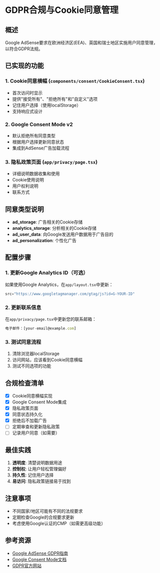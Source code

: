 # GDPR合规与Cookie同意管理

## 概述

Google AdSense要求在欧洲经济区(EEA)、英国和瑞士地区实施用户同意管理，以符合GDPR法规。

## 已实现的功能

### 1. Cookie同意横幅 (`components/consent/CookieConsent.tsx`)
- 首次访问时显示
- 提供"接受所有"、"拒绝所有"和"自定义"选项
- 记住用户选择（使用localStorage）
- 支持响应式设计

### 2. Google Consent Mode v2
- 默认拒绝所有同意类型
- 根据用户选择更新同意状态
- 集成到AdSense广告加载流程

### 3. 隐私政策页面 (`app/privacy/page.tsx`)
- 详细说明数据收集和使用
- Cookie使用说明
- 用户权利说明
- 联系方式

## 同意类型说明

- **ad_storage**: 广告相关的Cookie存储
- **analytics_storage**: 分析相关的Cookie存储
- **ad_user_data**: 向Google发送用户数据用于广告目的
- **ad_personalization**: 个性化广告

## 配置步骤

### 1. 更新Google Analytics ID（可选）
如果使用Google Analytics，在`app/layout.tsx`中更新：
```javascript
src="https://www.googletagmanager.com/gtag/js?id=G-YOUR-ID"
```

### 2. 更新联系信息
在`app/privacy/page.tsx`中更新您的联系邮箱：
```javascript
电子邮件：[your-email@example.com]
```

### 3. 测试同意流程
1. 清除浏览器localStorage
2. 访问网站，应该看到Cookie同意横幅
3. 测试不同选项的功能

## 合规检查清单

- [x] Cookie同意横幅实现
- [x] Google Consent Mode集成
- [x] 隐私政策页面
- [x] 同意状态持久化
- [x] 拒绝后不加载广告
- [ ] 定期审查和更新隐私政策
- [ ] 记录用户同意（如需要）

## 最佳实践

1. **透明度**: 清楚说明数据用途
2. **控制权**: 让用户轻松管理偏好
3. **持久性**: 记住用户选择
4. **易访问**: 隐私政策链接易于找到

## 注意事项

- 不同国家/地区可能有不同的法规要求
- 定期检查Google的合规要求更新
- 考虑使用Google认证的CMP（如需更高级功能）

## 参考资源

- [Google AdSense GDPR指南](https://support.google.com/adsense/answer/10961914)
- [Google Consent Mode文档](https://developers.google.com/tag-platform/gtagjs/consent)
- [GDPR官方网站](https://gdpr.eu/)